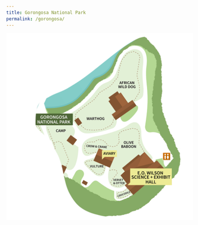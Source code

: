 ```yaml
---
title: Gorongosa National Park
permalink: /gorongosa/
---
```


<img src="/pics/map/gorongosa_map.png" class="inline"/>

